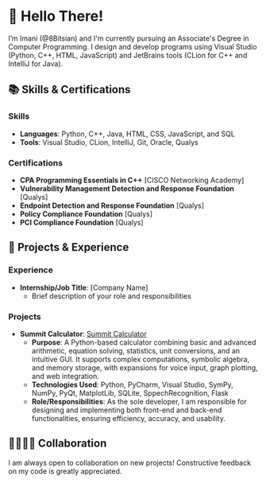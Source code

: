 # 🤗 Hello There!

I’m Imani (@8Bitsian) and I'm currently pursuing an Associate's Degree in Computer Programming.
I design and develop programs using Visual Studio (Python, C++, HTML, JavaScript) and JetBrains tools (CLion for C++ and IntelliJ for Java).

## 📚 Skills & Certifications

### Skills
- **Languages**: Python, C++, Java, HTML, CSS, JavaScript, and SQL
- **Tools**: Visual Studio, CLion, IntelliJ, Git, Oracle, Qualys
### Certifications
- **CPA Programming Essentials in C++** [CISCO Networking Academy]
- **Vulnerability Management Detection and Response Foundation** [Qualys]
- **Endpoint Detection and Response Foundation** [Qualys]
- **Policy Compliance Foundation** [Qualys]
- **PCI Compliance Foundation** [Qualys]

## 📑 Projects & Experience

### Experience
 - **Internship/Job Title**: [Company Name]
   - Brief description of your role and responsibilities
### Projects
 - **Summit Calculator**: [Summit Calculator](https://github.com/8Bitsian/Summit-Calculation-Application)
   - **Purpose**: A Python-based calculator combining basic and advanced arithmetic, equation solving, statistics, unit conversions, and an intuitive GUI. It supports complex computations, symbolic algebra, and memory storage, with expansions for voice input, graph plotting, and web integration.
   - **Technologies Used**: Python, PyCharm, Visual Studio, SymPy, NumPy, PyQt, MatplotLib, SQLite, SppechRecognition, Flask
   - **Role/Responsibilities**: As the sole developer, I am responsible for designing and implementing both front-end and back-end functionalities, ensuring efficiency, accuracy, and usability.

## 🫱🏻‍🫲🏽 Collaboration

I am always open to collaboration on new projects! Constructive feedback on my code is greatly appreciated.
